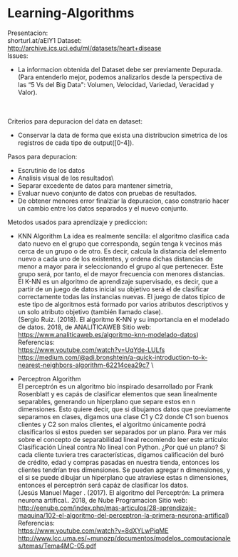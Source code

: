 # Learning-Algorithms
Presentacion:\
shorturl.at/aEIY1
Dataset:\
http://archive.ics.uci.edu/ml/datasets/heart+disease
\
Issues: 
- La informacion obtenida del Dataset debe ser previamente Depurada. (Para entenderlo mejor, podemos analizarlos desde la perspectiva de las “5 Vs del Big Data": Volumen, Velocidad, Variedad, Veracidad y Valor).

\
\
Criterios para depuracion del data en dataset:
- Conservar la data de forma que exista una distribucion simetrica de los registros de cada tipo de output([0-4]). 
 
 Pasos para depuracion: 
* Escrutinio de los datos
* Analisis visual de los resultados\
* Separar excedente de datos para mantener simetria,
* Evaluar nuevo conjunto de datos con pruebas de resultados. 
* De obtener menores error finalziar la depuracion, caso constrario hacer un cambio entre los datos separados y el nuevo conjunto. 
  

Metodos usados para aprendizaje y prediccion: 
- KNN Algorithm 
La idea es realmente sencilla: el algoritmo clasifica cada dato nuevo en el grupo que corresponda, según tenga k vecinos más cerca
de un grupo o de otro. Es decir, calcula la distancia del elemento nuevo a cada uno de los existentes, y ordena dichas distancias de 
menor a mayor para ir seleccionando el grupo al que pertenecer. Este grupo será, por tanto, el de mayor frecuencia con menores distancias.
\
El K-NN es un algoritmo de aprendizaje supervisado, es decir, que a partir de un juego de datos inicial su objetivo será el de clasificar 
correctamente todas las instancias nuevas. El juego de datos típico de este tipo de algoritmos está formado por varios atributos descriptivos 
y un solo atributo objetivo (también llamado clase). \
(Sergio Ruiz. (2018). El algoritmo K-NN y su importancia en el modelado de datos. 2018, de ANALITICAWEB Sitio web: https://www.analiticaweb.es/algoritmo-knn-modelado-datos) \
  Referencias: \
  https://www.youtube.com/watch?v=UqYde-LULfs    \
  https://medium.com/@adi.bronshtein/a-quick-introduction-to-k-nearest-neighbors-algorithm-62214cea29c7   \

- Perceptron Algorithm \
El perceptrón es un algoritmo bio inspirado desarrollado por Frank Rosenblatt y es capás de clasificar elementos que sean linealmente separables, generando un hiperplano que separe estos en n  dimensiones. Esto quiere decir, que si dibujamos datos que previamente separamos en clases, digamos una clase C1 y C2 donde C1 son buenos clientes y C2 son malos clientes, el algoritmo únicamente podrá clasificarlos si estos pueden ser separados por un plano. Para ver más sobre el concepto de separabilidad lineal recomiendo leer este artículo: Clasificación Lineal contra No lineal con Python. ¿Por qué un plano? Si cada cliente tuviera tres características, digamos calificación del buró de crédito, edad y compras pasadas en nuestra tienda, entonces los clientes tendrían tres dimensiones. Se pueden agregar n dimensiones, y el si se puede dibujar un hiperplano que atraviese estas n dimensiones, entonces el perceptrón será capáz de clasificar los datos. \
(Jesús Manuel Mager . (2017). El algoritmo del Perceptrón: La primera neurona artifical.. 2018, de Nube Programacion Sitio web: http://eenube.com/index.php/mas-articulos/28-aprendizaje-maquina/102-el-algoritmo-del-perceptron-la-primera-neurona-artifical)
\
 Referencias:\
 https://www.youtube.com/watch?v=8dXYLwPiqME   \
 http://www.lcc.uma.es/~munozp/documentos/modelos_computacionales/temas/Tema4MC-05.pdf  
